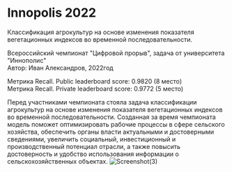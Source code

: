 # Innopolis 2022

Классификация агрокультур на основе изменения показателя вегетационных индексов во временной последовательности.

Всероссийский чемпионат "Цифровой прорыв", задача от университета "Иннополис" </br>
Автор: Иван Александров, 2022год </br>

Метрика Recall. Public leaderboard score: 0.9820 (8 место) </br>
Метрика Recall. Private leaderboard score: 0.9772 (5 место) </br>

Перед участниками чемпионата стояла задача классификации агрокультур на основе изменения показателя вегетационных индексов во временной последовательности. Созданная за время чемпионата модель поможет оптимизировать рабочие процессы в сфере сельского хозяйства, обеспечить органы власти актуальными и достоверными сведениями, увеличить социальный, инвестиционный и производственный потенциал отрасли, а также повысить достоверность и удобство использования информации о сельскохозяйственных объектах.
![Screenshot(3)](https://user-images.githubusercontent.com/57288804/202900537-6fe5d83e-e411-4fa1-8a08-b14a3096532e.png)
